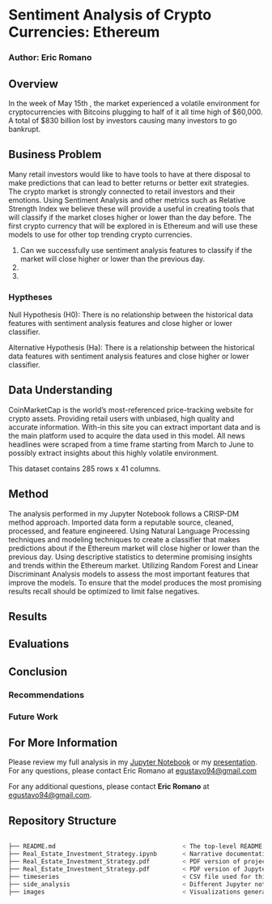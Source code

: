 # Sentiment Analysis of Crypto Currencies: Ethereum
### Author: Eric Romano
## Overview

In the week of May 15th , the market experienced a volatile environment for cryptocurrencies with Bitcoins plugging to half of it all time high of $60,000. A total of $830 billion lost by investors causing many investors to go bankrupt.

## Business Problem 

Many retail investors would like to have tools to have at there disposal to make predictions that can lead to better returns or better exit strategies. The crypto market is strongly connected to retail investors and their emotions. Using Sentiment Analysis and other metrics such as Relative Strength Index we believe these will provide a useful in creating tools that will classify if the market closes higher or lower than the day before. The first crypto currency that will be explored in is Ethereum and will use these models to use for other top trending crypto currencies.
1. Can we successfully use sentiment analysis features to classify if the market will close higher or lower than the previous day.
2. 
3. 


### Hyptheses

Null Hypothesis (H0): There is no relationship between the historical data features with sentiment analysis features and close higher or lower classifier. 

Alternative Hypothesis (Ha): There is a relationship between the historical data features with sentiment analysis features and close higher or lower classifier.

## Data Understanding 

CoinMarketCap is the world’s most-referenced price-tracking website for crypto assets. Providing retail users with unbiased, high quality and accurate information. With-in this site you can extract important data and is the main platform used to acquire the data used in this model. All news headlines were scraped from a time frame starting from March to June to possibly extract insights about this highly volatile environment.

This dataset contains 285 rows x 41 columns.

## Method

The analysis performed in my Jupyter Notebook follows a CRISP-DM method approach. Imported data form a reputable source, cleaned, processed, and feature engineered. Using Natural Language Processing techniques and modeling techniques to create a classifier that makes predictions about if the Ethereum market will close higher or lower than the previous day. Using descriptive statistics to determine promising insights and trends within the Ethereum market. Utilizing Random Forest and Linear Discriminant Analysis models to assess the most important features that improve the models. To ensure that the model produces the most promising results recall should be optimized to limit false negatives. 

## Results 

## Evaluations

## Conclusion

### Recommendations 

### Future Work 

## For More Information

Please review my full analysis in my [Jupyter Notebook]() or my [presentation]().
For any questions, please contact Eric Romano at egustavo94@gmail.com 

For any additional questions, please contact **Eric Romano** at [egustavo94@gmail.com](egustavo94@gmail.com).

## Repository Structure

```bash

├── README.md                                   < The top-level README for reviewers of this project
├── Real_Estate_Investment_Strategy.ipynb       < Narrative documentation of analysis in Jupyter notebook
├── Real_Estate_Investment_Strategy.pdf         < PDF version of project presentation
├── Real_Estate_Investment_Strategy.pdf         < PDF version of Jupyter notebook
├── timeseries                                  < CSV file used for this project
├── side_analysis                               < Different Jupyter notebooks
├── images                                      < Visualizations generated for analysis

```
